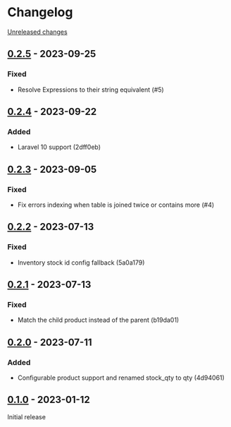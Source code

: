 # Changelog 

[Unreleased changes](https://github.com/rapidez/msi/compare/0.2.5...master)
## [0.2.5](https://github.com/rapidez/msi/releases/tag/0.2.5) - 2023-09-25

### Fixed

- Resolve Expressions to their string equivalent (#5)

## [0.2.4](https://github.com/rapidez/msi/releases/tag/0.2.4) - 2023-09-22

### Added

- Laravel 10 support (2dff0eb)

## [0.2.3](https://github.com/rapidez/msi/releases/tag/0.2.3) - 2023-09-05

### Fixed

- Fix errors indexing when table is joined twice or contains more (#4)

## [0.2.2](https://github.com/rapidez/msi/releases/tag/0.2.2) - 2023-07-13

### Fixed

- Inventory stock id config fallback (5a0a179)

## [0.2.1](https://github.com/rapidez/msi/releases/tag/0.2.1) - 2023-07-13

### Fixed

- Match the child product instead of the parent (b19da01)

## [0.2.0](https://github.com/rapidez/msi/releases/tag/0.2.0) - 2023-07-11

### Added

- Configurable product support and renamed stock_qty to qty (4d94061)

## [0.1.0](https://github.com/rapidez/msi/releases/tag/0.1.0) - 2023-01-12

Initial release

